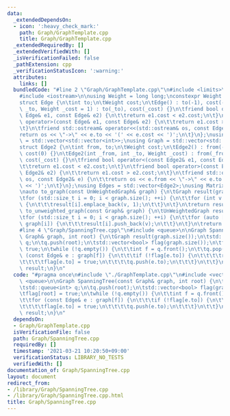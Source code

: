```yaml
---
data:
  _extendedDependsOn:
  - icon: ':heavy_check_mark:'
    path: Graph/GraphTemplate.cpp
    title: Graph/GraphTemplate.cpp
  _extendedRequiredBy: []
  _extendedVerifiedWith: []
  _isVerificationFailed: false
  _pathExtension: cpp
  _verificationStatusIcon: ':warning:'
  attributes:
    links: []
  bundledCode: "#line 2 \"Graph/GraphTemplate.cpp\"\n#include <limits>\n#include <vector>\n\
    #include <iostream>\n\nusing Weight = long long;\nconstexpr Weight INF = std::numeric_limits<Weight>::max();\n\
    struct Edge {\n\tint to;\n\tWeight cost;\n\tEdge() : to(-1), cost(-1) {}\n\tEdge(int\
    \ _to, Weight _cost = 1) : to(_to), cost(_cost) {}\n\tfriend bool operator<(const\
    \ Edge& e1, const Edge& e2) {\n\t\treturn e1.cost < e2.cost;\n\t}\n\tfriend bool\
    \ operator>(const Edge& e1, const Edge& e2) {\n\t\treturn e1.cost > e2.cost;\n\
    \t}\n\tfriend std::ostream& operator<<(std::ostream& os, const Edge& e) {\n\t\t\
    return os << \"->\" << e.to << '(' << e.cost << ')';\n\t}\n};\nusing UnWeightedGraph\
    \ = std::vector<std::vector<int>>;\nusing Graph = std::vector<std::vector<Edge>>;\n\
    struct Edge2 {\n\tint from, to;\n\tWeight cost;\n\tEdge2() : from(-1), to(-1),\
    \ cost(0) {}\n\tEdge2(int _from, int _to, Weight _cost) : from(_from), to(_to),\
    \ cost(_cost) {}\n\tfriend bool operator<(const Edge2& e1, const Edge2& e2) {\n\
    \t\treturn e1.cost < e2.cost;\n\t}\n\tfriend bool operator>(const Edge2& e1, const\
    \ Edge2& e2) {\n\t\treturn e1.cost > e2.cost;\n\t}\n\tfriend std::ostream& operator<<(std::ostream&\
    \ os, const Edge2& e) {\n\t\treturn os << e.from << \"->\" << e.to << '(' << e.cost\
    \ << ')';\n\t}\n};\nusing Edges = std::vector<Edge2>;\nusing Matrix = std::vector<std::vector<Weight>>;\n\
    \nauto to_graph(const UnWeightedGraph& graph) {\n\tGraph result(graph.size());\n\
    \tfor (std::size_t i = 0; i < graph.size(); ++i) {\n\t\tfor (int v : graph[i])\
    \ {\n\t\t\tresult[i].emplace_back(v, 1);\n\t\t}\n\t}\n\treturn result;\n}\nauto\
    \ to_unweighted_graph(const Graph& graph) {\n\tUnWeightedGraph result(graph.size());\n\
    \tfor (std::size_t i = 0; i < graph.size(); ++i) {\n\t\tfor (auto [v, cost] :\
    \ graph[i]) {\n\t\t\tresult[i].push_back(v);\n\t\t}\n\t}\n\treturn result;\n}\n\
    #line 4 \"Graph/SpanningTree.cpp\"\n#include <queue>\n\nGraph SpanningTree(const\
    \ Graph& graph, int root) {\n\tGraph result(graph.size());\n\tstd::queue<int>\
    \ q;\n\tq.push(root);\n\tstd::vector<bool> flag(graph.size());\n\tflag[root] =\
    \ true;\n\twhile (!q.empty()) {\n\t\tint f = q.front();\n\t\tq.pop();\n\t\tfor\
    \ (const Edge& e : graph[f]) {\n\t\t\tif (!flag[e.to]) {\n\t\t\t\tresult[f].push_back(e);\n\
    \t\t\t\tflag[e.to] = true;\n\t\t\t\tq.push(e.to);\n\t\t\t}\n\t\t}\n\t}\n\treturn\
    \ result;\n}\n"
  code: "#pragma once\n#include \"./GraphTemplate.cpp\"\n#include <vector>\n#include\
    \ <queue>\n\nGraph SpanningTree(const Graph& graph, int root) {\n\tGraph result(graph.size());\n\
    \tstd::queue<int> q;\n\tq.push(root);\n\tstd::vector<bool> flag(graph.size());\n\
    \tflag[root] = true;\n\twhile (!q.empty()) {\n\t\tint f = q.front();\n\t\tq.pop();\n\
    \t\tfor (const Edge& e : graph[f]) {\n\t\t\tif (!flag[e.to]) {\n\t\t\t\tresult[f].push_back(e);\n\
    \t\t\t\tflag[e.to] = true;\n\t\t\t\tq.push(e.to);\n\t\t\t}\n\t\t}\n\t}\n\treturn\
    \ result;\n}\n"
  dependsOn:
  - Graph/GraphTemplate.cpp
  isVerificationFile: false
  path: Graph/SpanningTree.cpp
  requiredBy: []
  timestamp: '2021-03-21 10:20:50+09:00'
  verificationStatus: LIBRARY_NO_TESTS
  verifiedWith: []
documentation_of: Graph/SpanningTree.cpp
layout: document
redirect_from:
- /library/Graph/SpanningTree.cpp
- /library/Graph/SpanningTree.cpp.html
title: Graph/SpanningTree.cpp
---
```

